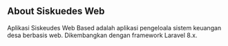 ## About Siskuedes Web

Aplikasi Siskeudes Web Based adalah aplikasi pengeloala sistem keuangan desa berbasis web. Dikembangkan dengan framework Laravel 8.x.